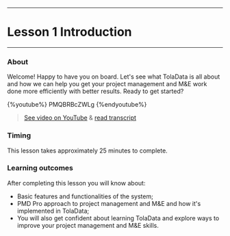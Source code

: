 ****
# Lesson 1 Introduction
---

### About

Welcome! Happy to have you on board. Let's see what TolaData is all about and how we can help you get your project management and M&E work done more efficiently with better results. Ready to get started?

{%youtube%} PMQBRBcZWLg {%endyoutube%} 
> [See video on YouTube](https://www.youtube.com/embed/PMQBRBcZWLg?rel=0) & [read transcript](https://docs.google.com/document/d/1DCaeMviBwSO5hGSfeh6Y9McPI6D1dzxJyDs5kKa4wug/edit#heading=h.vsu25ey96nbr) 

### Timing

This lesson takes approximately 25 minutes to complete.

### Learning outcomes

After completing this lesson you will know about:

* Basic features and functionalities of the system;
* PMD Pro approach to project management and M&E and how it's implemented in TolaData;
* You will also get confident about learning TolaData and explore ways to improve your project management and M&E skills.

## 



